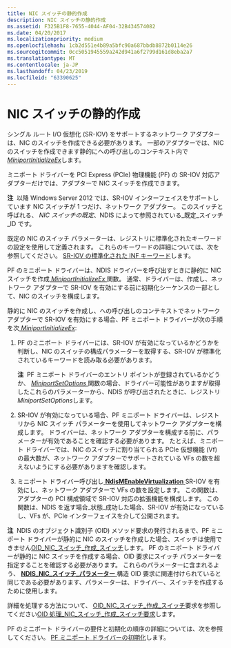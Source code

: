 ```yaml
---
title: NIC スイッチの静的作成
description: NIC スイッチの静的作成
ms.assetid: F325B1F8-7655-4044-AF04-32B434574082
ms.date: 04/20/2017
ms.localizationpriority: medium
ms.openlocfilehash: 1cb2d551e4b89a5bfc90a687bbdb8872b0114e26
ms.sourcegitcommit: 0cc5051945559a242d941a6f2799d161d8eba2a7
ms.translationtype: MT
ms.contentlocale: ja-JP
ms.lasthandoff: 04/23/2019
ms.locfileid: "63390625"
---
```

# <a name="static-creation-of-a-nic-switch"></a>NIC スイッチの静的作成


シングル ルート I/O 仮想化 (SR-IOV) をサポートするネットワーク アダプターは、NIC のスイッチを作成できる必要があります。 一部のアダプターでは、NIC のスイッチを作成できます静的にへの呼び出しのコンテキスト内で[ *MiniportInitializeEx*](https://msdn.microsoft.com/library/windows/hardware/ff559389)します。

ミニポート ドライバーを PCI Express (PCIe) 物理機能 (PF) の SR-IOV 対応アダプターだけでは、アダプターで NIC スイッチを作成できます。

**注**  以降 Windows Server 2012 では、SR-IOV インターフェイスをサポートしています NIC スイッチが 1 つだけ、ネットワーク アダプター。 このスイッチと呼ばれる、 *NIC スイッチの既定*、NDIS によって参照されている\_既定\_スイッチ\_ID です。

 

既定の NIC のスイッチ パラメーターは、レジストリに標準化されたキーワードの設定を使用して定義されます。 これらのキーワードの詳細については、次を参照してください。 [SR-IOV の標準化された INF キーワード](standardized-inf-keywords-for-sr-iov.md)します。

PF のミニポート ドライバーは、NDIS ドライバーを呼び出すときに静的に NIC スイッチを作成[ *MiniportInitializeEx* ](https://msdn.microsoft.com/library/windows/hardware/ff559389)関数。 通常、ドライバーは、作成し、ネットワーク アダプターで SR-IOV を有効にする前に初期化シーケンスの一部として、NIC のスイッチを構成します。

静的に NIC のスイッチを作成し、への呼び出しのコンテキストでネットワーク アダプターで SR-IOV を有効にする場合、PF ミニポート ドライバーが次の手順を次[ *MiniportInitializeEx*](https://msdn.microsoft.com/library/windows/hardware/ff559389):

1.  PF のミニポート ドライバーには、SR-IOV が有効になっているかどうかを判断し、NIC のスイッチの構成パラメーターを取得する、SR-IOV が標準化されているキーワードを読み取る必要があります。

    **注**  PF ミニポート ドライバーのエントリ ポイントが登録されているかどうか、 [ *MiniportSetOptions* ](https://msdn.microsoft.com/library/windows/hardware/ff559443)関数の場合、ドライバー可能性がありますが取得したこれらのパラメーターから、NDIS が呼び出されたときに、レジストリ*MiniportSetOptions*します。

     

2.  SR-IOV が有効になっている場合、PF ミニポート ドライバーは、レジストリから NIC スイッチ パラメーターを使用してネットワーク アダプターを構成します。 ドライバーは、ネットワーク アダプターを構成する前に、パラメーターが有効であることを確認する必要があります。 たとえば、ミニポート ドライバーでは、NIC のスイッチに割り当てられる PCIe 仮想機能 (Vf) の最大数が、ネットワーク アダプターでサポートされている VFs の数を超えないようにする必要がありますを確認します。

3.  ミニポート ドライバー呼び出し[ **NdisMEnableVirtualization** ](https://msdn.microsoft.com/library/windows/hardware/hh451481) SR-IOV を有効にし、ネットワーク アダプターで VFs の数を設定します。 この関数は、アダプターの PCI 構成領域で SR-IOV 対応の拡張機能を構成します。 この関数は、NDIS を返す場合\_状態\_成功した場合、SR-IOV が有効になっているし、VFs が、PCIe インターフェイスを介して公開されます。

**注**  NDIS のオブジェクト識別子 (OID) メソッド要求の発行されるまで、PF ミニポート ドライバーが静的に NIC のスイッチを作成した場合、スイッチは使用できません[OID\_NIC\_スイッチ\_作成\_スイッチ](https://msdn.microsoft.com/library/windows/hardware/hh451815)します。 PF のミニポート ドライバーが静的に NIC スイッチを作成する場合、OID 要求にスイッチ パラメーターを指定することを確認する必要があります。 これらのパラメーターに含まれるよう、 [ **NDIS\_NIC\_スイッチ\_パラメーター** ](https://msdn.microsoft.com/library/windows/hardware/hh451587)構造 OID 要求に関連付けられていると同じである必要があります、パラメーターは、ドライバー、スイッチを作成するために使用します。

 

詳細を処理する方法について、 [OID\_NIC\_スイッチ\_作成\_スイッチ](https://msdn.microsoft.com/library/windows/hardware/hh451815)要求を参照してください[OID 処理\_NIC\_スイッチ\_作成\_スイッチ要求](handling-the-oid-nic-switch-create-switch-request.md)します。

PF のミニポート ドライバーの要件と初期化の順序の詳細については、次を参照してください。 [PF ミニポート ドライバーの初期化](initializing-a-pf-miniport-driver.md)します。

 

 





